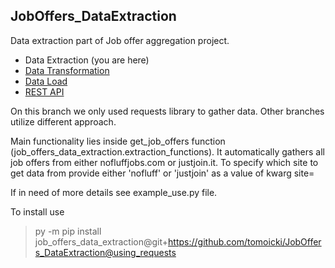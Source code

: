 ## JobOffers_DataExtraction
Data extraction part of Job offer aggregation project.
- Data Extraction (you are here)
- [Data Transformation](https://github.com/tomoicki/JobOffers_DataTransformation)
- [Data Load](https://github.com/tomoicki/JobOffers_DataLoad)
- [REST API](https://github.com/tomoicki/JobOffers_API)


On this branch we only used requests library to gather data. Other branches utilize different approach.

Main functionality lies inside get_job_offers function (job_offers_data_extraction.extraction_functions). It automatically gathers all job offers from either nofluffjobs.com or justjoin.it.
To specify which site to get data from provide either 'nofluff' or 'justjoin' as a value of kwarg site=

If in need of more details see example_use.py file.

To install use
>py -m pip install job_offers_data_extraction@git+https://github.com/tomoicki/JobOffers_DataExtraction@using_requests


